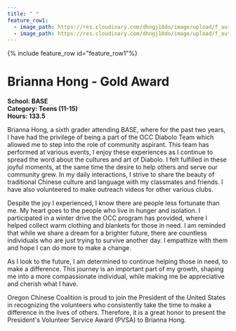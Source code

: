 ```yaml
---
title: " "
feature_row1:
  - image_path: https://res.cloudinary.com/dhngj18do/image/upload/f_auto,q_auto/v1/images/pvsa/2024_Brianna_Hong
  - image_path: https://res.cloudinary.com/dhngj18do/image/upload/f_auto,q_auto/v1/images/activities/year_2024
---
```


{% include feature_row id="feature_row1"%}

# Brianna Hong - Gold Award

**School: BASE**  
**Category: Teens (11-15)**  
**Hours: 133.5**  

Brianna Hong, a sixth grader attending BASE, where for the past two years, I have had the privilege of being a part of the OCC Diabolo Team which allowed me to step into the role of community aspirant.  This team has performed at various events, I enjoy these experiences as I continue to spread the word about the cultures and art of Diabolo.  I felt fulfilled in these joyful moments, at the same time the desire to help others and serve our community grew.  In my daily interactions, I strive to share the beauty of traditional Chinese culture and language with my classmates and friends. I have also volunteered to make outreach videos for other various clubs. 

Despite the joy I experienced, I know there are people less fortunate than me.  My heart goes to the people who live in hunger and isolation.  I participated in a winter drive the OCC program has provided, where I helped collect warm clothing and blankets for those in need. I am reminded that while we share a dream for a brighter future, there are  countless individuals who are just trying to survive another day. I empathize with them and hope I can do more to make a change. 

As I look to the future, I am determined to continue helping those in need, to make a difference.  This journey is an important part of my growth, shaping me into a more compassionate individual, while making me be appreciative and cherish what I have.

Oregon Chinese Coalition is proud to join the President of the United States in recognizing the volunteers who consistently take the time to make a difference in the lives of others. Therefore, it is a great honor to present the President's Volunteer Service Award (PVSA) to Brianna Hong.
